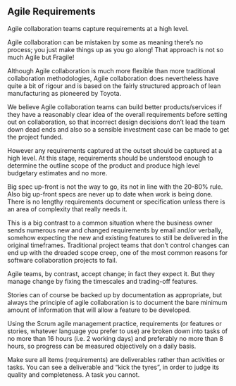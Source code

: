 ## Agile Requirements

Agile collaboration teams capture requirements at a high level.

Agile collaboration can be mistaken by some as meaning there’s no process; you just make things up as you go along! That approach is not so much Agile but Fragile!

Although Agile collaboration is much more flexible than more traditional collaboration methodologies, Agile collaboration does nevertheless have quite a bit of rigour and is based on the fairly structured approach of lean manufacturing as pioneered by Toyota.

We believe Agile collaboration teams can build better products/services if they have a reasonably clear idea of the overall requirements before setting out on collaboration, so that incorrect design decisions don’t lead the team down dead ends and also so a sensible investment case can be made to get the project funded.

However any requirements captured at the outset should be captured at a high level. At this stage, requirements should be understood enough to determine the outline scope of the product and produce high level budgetary estimates and no more.

Big spec up-front is not the way to go, its not in line with the 20-80% rule.
Also big up-front specs are never up to date when work is being done.
There is no lengthy requirements document or specification unless there is an area of complexity that really needs it. 

This is a big contrast to a common situation where the business owner sends numerous new and changed requirements by email and/or verbally, somehow expecting the new and existing features to still be delivered in the original timeframes. Traditional project teams that don’t control changes can end up with the dreaded scope creep, one of the most common reasons for software collaboration projects to fail.

Agile teams, by contrast, accept change; in fact they expect it. But they manage change by fixing the timescales and trading-off features.

Stories can of course be backed up by documentation as appropriate, but always the principle of agile collaboration is to document the bare minimum amount of information that will allow a feature to be developed.

Using the Scrum agile management practice, requirements (or features or stories, whatever language you prefer to use) are broken down into tasks of no more than 16 hours (i.e. 2 working days) and preferably no more than 8 hours, so progress can be measured objectively on a daily basis.

Make sure all items (requirements) are deliverables rather than activities or tasks. You can see a deliverable and “kick the tyres”, in order to judge its quality and completeness. A task you cannot.


